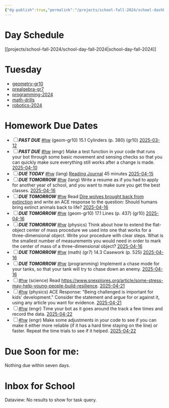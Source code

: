```yaml
---
{"dg-publish":true,"permalink":"/projects/school-fall-2024/school-dashboard/"}
---
```



# Day Schedule

[[projects/school-fall-2024/school-day-fall-2024\|school-day-fall-2024]]

<span><span><span alt="school-day-fall-2024 > Tuesday" src="school-day-fall-2024#Tuesday" class="internal-embed markdown-embed inline-embed is-loaded"><div class="markdown-embed-title"></div><div class="markdown-preview-view markdown-rendered show-indentation-guide"><h1 data-heading="Tuesday" dir="auto">Tuesday</h1>
<ul>
<li dir="auto"><a data-href="geometry-gr10" href="geometry-gr10" class="internal-link" target="_blank" rel="noopener nofollow">geometry-gr10</a></li>
<li dir="auto"><a data-href="prealgebra-gr7" href="prealgebra-gr7" class="internal-link" target="_blank" rel="noopener nofollow">prealgebra-gr7</a></li>
<li dir="auto"><a data-href="programming-2024" href="programming-2024" class="internal-link" target="_blank" rel="noopener nofollow">programming-2024</a> </li>
<li dir="auto"><a data-href="math-drills" href="math-drills" class="internal-link" target="_blank" rel="noopener nofollow">math-drills</a></li>
<li dir="auto"><a data-href="robotics-2024" href="robotics-2024" class="internal-link" target="_blank" rel="noopener nofollow">robotics-2024</a></li>
</ul></div></span></span></span>

# Homework Due Dates

<div><ul class="contains-task-list"><li data-task=" " class="dataview task-list-item"><input type="checkbox" class="dataview task-list-item-checkbox"><span><strong><em>PAST DUE</em></strong> <a href="#hw" class="tag" target="_blank" rel="noopener nofollow">#hw</a> (geom-gr10) 15.1 Cylinders  (p. 380) (gr10) <a data-href="2025-03-12" href="2025-03-12" class="internal-link" target="_blank" rel="noopener nofollow">2025-03-12</a></span></li><li data-task=" " class="dataview task-list-item"><input type="checkbox" class="dataview task-list-item-checkbox"><span><strong><em>PAST DUE</em></strong> <a href="#hw" class="tag" target="_blank" rel="noopener nofollow">#hw</a> (engr) Make a test function in your code that runs your bot through some basic movement and sensing checks so that you can quickly make sure everything still works after a change is made.  <a data-href="2025-04-10" href="2025-04-10" class="internal-link" target="_blank" rel="noopener nofollow">2025-04-10</a></span></li><li data-task=" " class="dataview task-list-item"><input type="checkbox" class="dataview task-list-item-checkbox"><span><strong><em>DUE TODAY</em></strong> <a href="#hw" class="tag" target="_blank" rel="noopener nofollow">#hw</a> (lang) <a data-tooltip-position="top" aria-label="https://school.ginosterous.com/projects/school-fall-2024/language/lessons/keeping-a-reading-journal" rel="noopener nofollow" class="external-link" href="https://school.ginosterous.com/projects/school-fall-2024/language/lessons/keeping-a-reading-journal" target="_blank">Reading Journal</a> 45 minutes <a data-href="2025-04-15" href="2025-04-15" class="internal-link" target="_blank" rel="noopener nofollow">2025-04-15</a></span></li><li data-task=" " class="dataview task-list-item"><input type="checkbox" class="dataview task-list-item-checkbox"><span><strong><em>DUE TOMORROW</em></strong> <a href="#hw" class="tag" target="_blank" rel="noopener nofollow">#hw</a> (lang) Write a resume as if you had to apply for another year of school, and you want to make sure you get the best classes. <a data-href="2025-04-16" href="2025-04-16" class="internal-link" target="_blank" rel="noopener nofollow">2025-04-16</a></span></li><li data-task=" " class="dataview task-list-item"><input type="checkbox" class="dataview task-list-item-checkbox"><span><strong><em>DUE TOMORROW</em></strong> <a href="#hw" class="tag" target="_blank" rel="noopener nofollow">#hw</a> Read <a data-tooltip-position="top" aria-label="https://interestingengineering.com/innovation/dire-wolves-return-after-13000-years" rel="noopener nofollow" class="external-link" href="https://interestingengineering.com/innovation/dire-wolves-return-after-13000-years" target="_blank">Dire wolves brought back from extinction</a> and write an ACE response to the question: Should humans bring extinct animals back to life? <a data-href="2025-04-16" href="2025-04-16" class="internal-link" target="_blank" rel="noopener nofollow">2025-04-16</a></span></li><li data-task=" " class="dataview task-list-item"><input type="checkbox" class="dataview task-list-item-checkbox"><span><strong><em>DUE TOMORROW</em></strong> <a href="#hw" class="tag" target="_blank" rel="noopener nofollow">#hw</a> (geom-gr10) 17.1 Lines  (p. 437) (gr10) <a data-href="2025-04-16" href="2025-04-16" class="internal-link" target="_blank" rel="noopener nofollow">2025-04-16</a></span></li><li data-task=" " class="dataview task-list-item"><input type="checkbox" class="dataview task-list-item-checkbox"><span><strong><em>DUE TOMORROW</em></strong> <a href="#hw" class="tag" target="_blank" rel="noopener nofollow">#hw</a> (physics) Think about how to extend the flat-object center of mass procedure we used into one that works for a three-dimensional object. Write your procedure with clear steps. What is the smallest number of measurements you would need in order to mark the center of mass of a three-dimensional object? <a data-href="2025-04-16" href="2025-04-16" class="internal-link" target="_blank" rel="noopener nofollow">2025-04-16</a></span></li><li data-task=" " class="dataview task-list-item"><input type="checkbox" class="dataview task-list-item-checkbox"><span><strong><em>DUE TOMORROW</em></strong> <a href="#hw" class="tag" target="_blank" rel="noopener nofollow">#hw</a> (math) (gr7) 14.3 Casework (p. 525) <a data-href="2025-04-16" href="2025-04-16" class="internal-link" target="_blank" rel="noopener nofollow">2025-04-16</a></span></li><li data-task=" " class="dataview task-list-item"><input type="checkbox" class="dataview task-list-item-checkbox"><span><strong><em>DUE TOMORROW</em></strong> <a href="#hw" class="tag" target="_blank" rel="noopener nofollow">#hw</a> (programming) Implement a chase mode for your tanks, so that your tank will try to chase down an enemy. <a data-href="2025-04-16" href="2025-04-16" class="internal-link" target="_blank" rel="noopener nofollow">2025-04-16</a></span></li><li data-task=" " class="dataview task-list-item"><input type="checkbox" class="dataview task-list-item-checkbox"><span><a href="#hw" class="tag" target="_blank" rel="noopener nofollow">#hw</a> (science) Read <a rel="noopener nofollow" class="external-link" href="https://www.snexplores.org/article/some-stress-may-help-young-people-build-resilience" target="_blank">https://www.snexplores.org/article/some-stress-may-help-young-people-build-resilience</a>. <a data-href="2025-04-21" href="2025-04-21" class="internal-link" target="_blank" rel="noopener nofollow">2025-04-21</a></span></li><li data-task=" " class="dataview task-list-item"><input type="checkbox" class="dataview task-list-item-checkbox"><span><a href="#hw" class="tag" target="_blank" rel="noopener nofollow">#hw</a> (physics) ACE Response: "Being challenged is important for kids' development." Consider the statement and argue for or against it, using any article you want for evidence. <a data-href="2025-04-21" href="2025-04-21" class="internal-link" target="_blank" rel="noopener nofollow">2025-04-21</a></span></li><li data-task=" " class="dataview task-list-item"><input type="checkbox" class="dataview task-list-item-checkbox"><span><a href="#hw" class="tag" target="_blank" rel="noopener nofollow">#hw</a> (engr) Time your bot as it goes around the track a few times and record the data.  <a data-href="2025-04-22" href="2025-04-22" class="internal-link" target="_blank" rel="noopener nofollow">2025-04-22</a></span></li><li data-task=" " class="dataview task-list-item"><input type="checkbox" class="dataview task-list-item-checkbox"><span><a href="#hw" class="tag" target="_blank" rel="noopener nofollow">#hw</a> (engr) Make some adjustments in your code to see if you can make it either more reliable (if it has a hard time staying on the line) or faster. Repeat the time trials to see if it helped.  <a data-href="2025-04-22" href="2025-04-22" class="internal-link" target="_blank" rel="noopener nofollow">2025-04-22</a></span></li></ul></div>


# Due Soon for me:

<p><span>Nothing due within seven days.</span></p>

# Inbox for School
<div><div class="dataview dataview-error-box"><p class="dataview dataview-error-message">Dataview: No results to show for task query.</p></div></div>